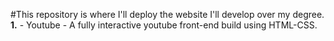 #This repository is where I'll deploy the website I'll develop over my degree.
**1.** - Youtube - A fully interactive youtube front-end build using HTML-CSS.
